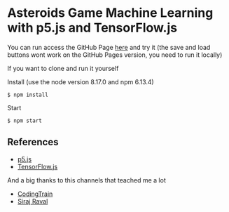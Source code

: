 # Asteroids Game Machine Learning with p5.js and TensorFlow.js

You can run access the GitHub Page [here](https://adrianomoura.github.io/JSAsteroidsMachineLearning/) and try it (the save and load buttons wont work on the GitHub Pages version, you need to run it locally)

If you want to clone and run it yourself 

Install (use the node version 8.17.0 and npm 6.13.4)
```
$ npm install
```

Start
```
$ npm start
```

## References
- [p5.js](https://p5js.org/)
- [TensorFlow.js](https://js.tensorflow.org)

And a big thanks to this channels that teached me a lot
- [CodingTrain](https://www.youtube.com/user/shiffman/videos)
- [Siraj Raval](https://www.youtube.com/channel/UCWN3xxRkmTPmbKwht9FuE5A)
